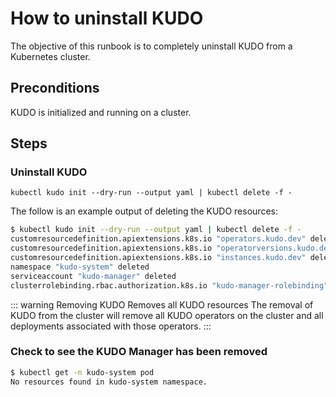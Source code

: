 # How to uninstall KUDO

The objective of this runbook is to completely uninstall KUDO from a Kubernetes cluster.

## Preconditions

KUDO is initialized and running on a cluster.

## Steps

### Uninstall KUDO

`kubectl kudo init --dry-run --output yaml | kubectl delete -f -`

The follow is an example output of deleting the KUDO resources:

```bash
$ kubectl kudo init --dry-run --output yaml | kubectl delete -f -
customresourcedefinition.apiextensions.k8s.io "operators.kudo.dev" deleted
customresourcedefinition.apiextensions.k8s.io "operatorversions.kudo.dev" deleted
customresourcedefinition.apiextensions.k8s.io "instances.kudo.dev" deleted
namespace "kudo-system" deleted
serviceaccount "kudo-manager" deleted
clusterrolebinding.rbac.authorization.k8s.io "kudo-manager-rolebinding" deleted
```

::: warning Removing KUDO Removes all KUDO resources
The removal of KUDO from the cluster will remove all KUDO operators on the cluster and all deployments associated with those operators.
:::

### Check to see the KUDO Manager has been removed

```bash
$ kubectl get -n kudo-system pod
No resources found in kudo-system namespace.
```
